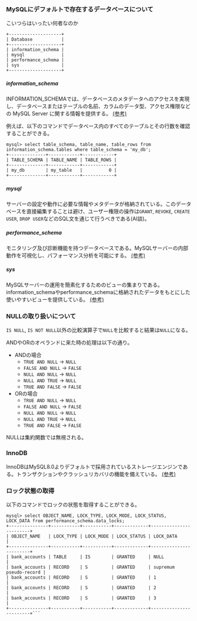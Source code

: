 ### MySQLにデフォルトで存在するデータベースについて
こいつらはいったい何者なのか
```
+--------------------+
| Database           |
+--------------------+
| information_schema |
| mysql              |
| performance_schema |
| sys                |
+--------------------+
```
##### information_schema
INFORMATION_SCHEMAでは、データベースのメタデータへのアクセスを実現し、データベースまたはテーブルの名前、カラムのデータ型、アクセス権限などの MySQL Server に関する情報を提供する。
[(参考)](https://dev.mysql.com/doc/refman/8.0/ja/information-schema.html)


例えば、以下のコマンドでデータベース内のすべてのテーブルとその行数を確認することができる。
```
mysql> select table_schema, table_name, table_rows from information_schema.tables where table_schema = 'my_db';
+--------------+------------+------------+
| TABLE_SCHEMA | TABLE_NAME | TABLE_ROWS |
+--------------+------------+------------+
| my_db        | my_table   |          0 |
+--------------+------------+------------+
```

##### mysql
サーバーの設定や動作に必要な情報やメタデータが格納されている。このデータベースを直接編集することは避け、ユーザー権限の操作は`GRANT`, `REVOKE`, `CREATE USER`, `DROP USER`などのSQL文を通じて行うべきである(AI談)。

##### performance_schema
モニタリング及び診断機能を持つデータベースである。MySQLサーバーの内部動作を可視化し、パフォーマンス分析を可能にする。
[(参考)](https://dev.mysql.com/doc/refman/8.0/ja/performance-schema.html)

##### sys
MySQLサーバーの運用を簡素化するためのビューの集まりである。information_schemaやperformance_schemaに格納されたデータをもとにした使いやすいビューを提供している。
[(参考)](https://dev.mysql.com/doc/refman/8.0/ja/sys-schema.html)

### NULLの取り扱いについて
`IS NULL`, `IS NOT NULL`以外の比較演算子で`NULL`を比較すると結果は`NULL`になる。

ANDやORのオペランドに来た時の処理は以下の通り。
- ANDの場合
  - `TRUE AND NULL` -> `NULL`
  - `FALSE AND NULL` -> `FALSE`
  - `NULL AND NULL` -> `NULL`
  - `NULL AND TRUE` -> `NULL`
  - `TRUE AND FALSE` -> `FALSE`
- ORの場合
  - `TRUE AND NULL` -> `NULL`
  - `FALSE AND NULL` -> `FALSE`
  - `NULL AND NULL` -> `NULL`
  - `NULL AND TRUE` -> `NULL`
  - `TRUE AND FALSE` -> `FALSE`

NULLは集約関数では無視される。

### InnoDB
InnoDBはMySQL8.0よりデフォルトで採用されているストレージエンジンである。トランザクションやクラッシュリカバリの機能を備えている。
[(参考)](https://dev.mysql.com/doc/refman/8.0/ja/innodb-introduction.html)

### ロック状態の取得
以下のコマンドでロックの状態を取得することができる。
```
mysql> select OBJECT_NAME, LOCK_TYPE, LOCK_MODE, LOCK_STATUS, LOCK_DATA from performance_schema.data_locks;
+---------------+-----------+-----------+-------------+------------------------+
| OBJECT_NAME   | LOCK_TYPE | LOCK_MODE | LOCK_STATUS | LOCK_DATA              |
+---------------+-----------+-----------+-------------+------------------------+
| bank_accounts | TABLE     | IS        | GRANTED     | NULL                   |
| bank_accounts | RECORD    | S         | GRANTED     | supremum pseudo-record |
| bank_accounts | RECORD    | S         | GRANTED     | 1                      |
| bank_accounts | RECORD    | S         | GRANTED     | 2                      |
| bank_accounts | RECORD    | S         | GRANTED     | 3                      |
+---------------+-----------+-----------+-------------+------------------------+```